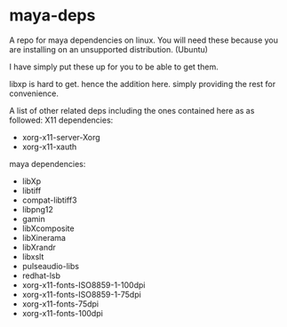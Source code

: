 # maya-deps

A repo for maya dependencies on linux. 
You will need these because you are installing on an unsupported distribution. (Ubuntu)

I have simply put these up for you to be able to get them. 

libxp is hard to get. hence the addition here. simply providing the rest for convenience.

A list of other related deps including the ones contained here as as followed:
X11 dependencies:
- xorg-x11-server-Xorg
- xorg-x11-xauth

maya dependencies:
- libXp
- libtiff
- compat-libtiff3
- libpng12
- gamin
- libXcomposite
- libXinerama
- libXrandr
- libxslt
- pulseaudio-libs
- redhat-lsb
- xorg-x11-fonts-ISO8859-1-100dpi
- xorg-x11-fonts-ISO8859-1-75dpi
- xorg-x11-fonts-75dpi
- xorg-x11-fonts-100dpi

